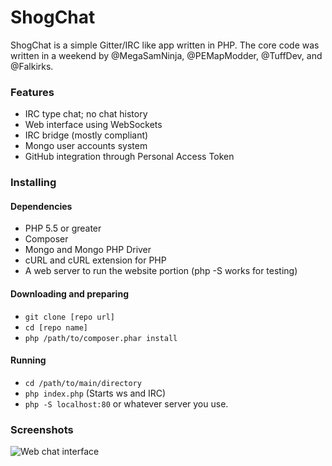 ShogChat
========
ShogChat is a simple Gitter/IRC like app written in PHP. The core code was written in a weekend by @MegaSamNinja, @PEMapModder, @TuffDev, and @Falkirks.

### Features
* IRC type chat; no chat history
* Web interface using WebSockets
* IRC bridge (mostly compliant)
* Mongo user accounts system
* GitHub integration through Personal Access Token

### Installing
#### Dependencies
* PHP 5.5 or greater
* Composer 
* Mongo and Mongo PHP Driver
* cURL and cURL extension for PHP
* A web server to run the website portion (php -S works for testing)

#### Downloading and preparing
* ```git clone [repo url]```
* ```cd [repo name]```
* ```php /path/to/composer.phar install```

#### Running
* ```cd /path/to/main/directory```
* ```php index.php``` (Starts ws and IRC)
* ```php -S localhost:80``` or whatever server you use.
    
### Screenshots
![Web chat interface](http://i.imgur.com/6zz1qWh.png)